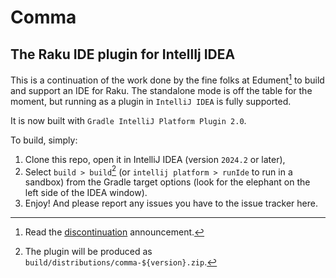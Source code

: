 # Comma
## The Raku IDE plugin for IntellIj IDEA

This is a continuation of the work done by the fine folks at Edument[^discontinuation] to build and support
an IDE for Raku. The standalone mode is off the table for the moment, but running as a plugin
in `IntelliJ IDEA` is fully supported.

It is now built with `Gradle IntelliJ Platform Plugin 2.0`.

To build, simply:

1) Clone this repo, open it in IntelliJ IDEA (version `2024.2` or later),
2) Select `build > build`[^build] (or `intellij platform > runIde` to run in a sandbox) from the Gradle target options (look for the elephant on the left side of the IDEA window).
3) Enjoy! And please report any issues you have to the issue tracker here.

[^discontinuation]: Read the [discontinuation](https://commaide.com/discontinued) announcement.
[^build]: The plugin will be produced as `build/distributions/comma-${version}.zip`.

